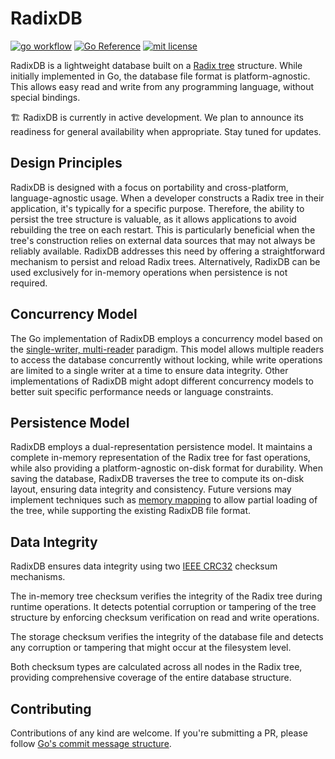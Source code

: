 # RadixDB

[![go workflow](https://github.com/chronohq/radixdb/actions/workflows/go.yml/badge.svg)](https://github.com/chronohq/radixdb/actions/workflows/go.yml)
[![Go Reference](https://pkg.go.dev/badge/github.com/chronohq/radixdb.svg)](https://pkg.go.dev/github.com/chronohq/radixdb)
[![mit license](https://img.shields.io/badge/license-MIT-green)](/LICENSE)

RadixDB is a lightweight database built on a [Radix tree](https://en.wikipedia.org/wiki/Radix_tree) structure.
While initially implemented in Go, the database file format is platform-agnostic.
This allows easy read and write from any programming language, without special bindings.

🏗️ RadixDB is currently in active development. We plan to announce its readiness for
general availability when appropriate. Stay tuned for updates.

## Design Principles

RadixDB is designed with a focus on portability and cross-platform,
language-agnostic usage. When a developer constructs a Radix tree in their
application, it's typically for a specific purpose. Therefore, the ability
to persist the tree structure is valuable, as it allows applications to avoid
rebuilding the tree on each restart. This is particularly beneficial when the
tree's construction relies on external data sources that may not always be
reliably available. RadixDB addresses this need by offering a straightforward
mechanism to persist and reload Radix trees. Alternatively, RadixDB can be used
exclusively for in-memory operations when persistence is not required.

## Concurrency Model

The Go implementation of RadixDB employs a concurrency model based on the
[single-writer, multi-reader](https://en.wikipedia.org/wiki/Readers%E2%80%93writer_lock)
paradigm. This model allows multiple readers to access the database concurrently without
locking, while write operations are limited to a single writer at a time to ensure
data integrity. Other implementations of RadixDB might adopt different concurrency
models to better suit specific performance needs or language constraints.

## Persistence Model

RadixDB employs a dual-representation persistence model. It maintains a complete
in-memory representation of the Radix tree for fast operations, while also providing
a platform-agnostic on-disk format for durability. When saving the database, RadixDB
traverses the tree to compute its on-disk layout, ensuring data integrity and consistency.
Future versions may implement techniques such as [memory mapping](https://en.wikipedia.org/wiki/Memory-mapped_file)
to allow partial loading of the tree, while supporting the existing RadixDB file format.

## Data Integrity

RadixDB ensures data integrity using two [IEEE CRC32](https://en.wikipedia.org/wiki/Cyclic_redundancy_check) checksum mechanisms. 

The in-memory tree checksum verifies the integrity of the Radix tree during
runtime operations. It detects potential corruption or tampering of the tree
structure by enforcing checksum verification on read and write operations.

The storage checksum verifies the integrity of the database file and detects
any corruption or tampering that might occur at the filesystem level.

Both checksum types are calculated across all nodes in the Radix tree, providing
comprehensive coverage of the entire database structure.

## Contributing

Contributions of any kind are welcome.
If you're submitting a PR, please follow [Go's commit message structure](https://go.dev/wiki/CommitMessage).